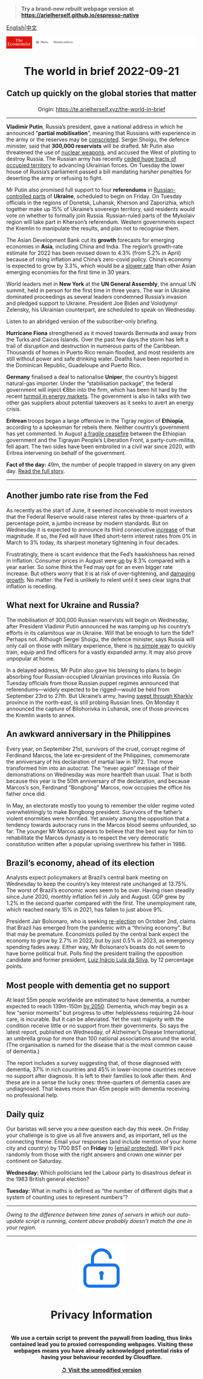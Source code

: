 > **Try a brand-new rebuilt webpage version at https://arielherself.github.io/espresso-native**

[English](https://github.com/arielherself/espresso/blob/main/README.md)|[中文](https://github-com.translate.goog/arielherself/espresso/blob/main/README.md?_x_tr_sl=en&_x_tr_tl=zh-CN&_x_tr_hl=zh-CN&_x_tr_pto=wapp)



![The Economist](menubar.png)

# <p align="center">The world in brief 2022-09-21</p>

## <p align="center">Catch up quickly on the global stories that matter</p>

<p align="center">Origin: <a href="https://te.arielherself.xyz/the-world-in-brief">https://te.arielherself.xyz/the-world-in-brief</a><hr>

<strong>Vladimir Putin</strong>, Russia’s president, gave a national address in which he announced “<strong>partial mobilisation</strong>”, meaning that Russians with experience in the army or the reserves may be [conscripted](https://te.arielherself.xyz/europe/2022/09/20/vladimir-putins-situation-looks-ever-more-desperate). Sergei Shoigu, the defence minister, said that <strong>300,000 reservists</strong> will be drafted. Mr Putin also threatened the use of [nuclear weapons](https://te.arielherself.xyz/briefing/2022/06/02/russias-invasion-of-ukraine-has-eroded-the-nuclear-taboo), and accused the West of plotting to destroy Russia. The Russian army has recently [ceded huge tracts of occupied territory](https://te.arielherself.xyz/europe/2022/09/15/russian-discontent-with-the-war-and-vladimir-putin-is-growing) to advancing Ukrainian forces. On Tuesday the lower house of Russia’s parliament passed a bill mandating harsher penalties for deserting the army or refusing to fight.

Mr Putin also promised full support to four <strong>referendums</strong> in [Russian-controlled parts](https://te.arielherself.xyz/europe/2022/09/20/vladimir-putins-situation-looks-ever-more-desperate) of <strong>Ukraine</strong>, scheduled to begin on Friday. On Tuesday officials in the regions of Donetsk, Luhansk, Kherson and Zaporizhia, which together make up 15% of Ukraine’s sovereign territory, said residents would vote on whether to formally join Russia. Russian-ruled parts of the Mykolaiv region will take part in Kherson’s referendum. Western governments expect the Kremlin to manipulate the results, and plan not to recognise them. 

The Asian Development Bank cut its <strong>growth</strong> forecasts for emerging economies in <strong>Asia</strong>, including China and India. The region’s growth-rate estimate for 2022 has been revised down to 4.3% (from 5.2% in April) because of rising inflation and China’s zero-covid policy. China’s economy is expected to grow by 3.3%, which would be a [slower rate](https://te.arielherself.xyz/finance-and-economics/2022/09/20/chinas-rulers-seem-resigned-to-a-slowing-economy) than other Asian emerging economies for the first time in 30 years.

World leaders met in <strong>New York</strong> at the <strong>UN General Assembly</strong>, the annual UN summit, held in person for the first time in three years. The war in Ukraine dominated proceedings as several leaders condemned Russia’s invasion and pledged support to Ukraine. President Joe Biden and Volodymyr Zelensky, his Ukrainian counterpart, are scheduled to speak on Wednesday.

Listen to an abridged version of the subscriber-only briefing.

<strong>Hurricane Fiona</strong> strengthened as it moved towards Bermuda and away from the Turks and Caicos Islands. Over the past few days the storm has left a trail of disruption and destruction in numerous parts of the Caribbean. Thousands of homes in Puerto Rico remain flooded, and most residents are still without power and safe drinking water. Deaths have been reported in the Dominican Republic, Guadeloupe and Puerto Rico. 

<strong>Germany</strong> finalised a deal to nationalise <strong>Uniper</strong>, the country’s biggest natural-gas importer. Under the “stabilisation package”, the federal government will inject €8bn into the firm, which has been hit hard by the recent [turmoil in energy markets](https://te.arielherself.xyz/leaders/2022/09/01/how-to-prevent-europes-energy-crunch-spiralling-into-an-economic-crisis). The government is also in talks with two other gas suppliers about potential takeovers as it seeks to avert an energy crisis.

<strong>Eritrean </strong>troops began a large offensive in the Tigray region of <strong>Ethiopia</strong>, according to a spokesman for rebels there. Neither country’s government has yet commented. In August [a fragile ceasefire](https://te.arielherself.xyz/the-economist-explains/2022/09/07/why-has-ethiopias-ceasefire-failed) between the Ethiopian government and the Tigrayan People’s Liberation Front, a party-cum-militia, fell apart. The two sides have been embroiled in a civil war since 2020, with Eritrea intervening on behalf of the government.

<strong>Fact of the day: </strong>49m, the number of people trapped in slavery on any given day. [Read the full story](https://te.arielherself.xyz/graphic-detail/2022/09/20/the-number-of-people-in-modern-slavery-is-increasing).

----------

## Another jumbo rate rise from the Fed

As recently as the start of June, it seemed inconceivable to most investors that the Federal Reserve would raise interest rates by three-quarters of a percentage point, a jumbo increase by modern standards. But on Wednesday it is expected to announce its third consecutive [increase](https://te.arielherself.xyz/graphic-detail/2022/07/27/the-fed-is-no-longer-taking-baby-steps-to-rein-in-inflation) of that magnitude. If so, the Fed will have lifted short-term interest rates from 0% in March to 3% today, its sharpest monetary tightening in four decades.

Frustratingly, there is scant evidence that the Fed’s hawkishness has reined in inflation. Consumer prices in August were [up](https://te.arielherself.xyz/finance-and-economics/2022/09/13/america-still-has-an-inflation-problem) by 8.3% compared with a year earlier. So some think the Fed may opt for an even bigger rate increase. But others worry that it is at risk of over-tightening, and [damaging growth](https://te.arielherself.xyz/leaders/2022/09/14/to-fix-americas-inflation-problem-the-federal-reserve-must-go-big). No matter: the Fed is unlikely to relent until it sees clear signs that inflation is receding.

## What next for Ukraine and Russia?

The mobilisation of 300,000 Russian reservists will begin on Wednesday, after President Vladimir Putin announced he was ramping up his country’s efforts in its calamitous war in Ukraine. Will that be enough to turn the tide? Perhaps not. Although Sergei Shoigu, the defence minister, says Russia will only call on those with military experience, there is [no simple way](https://te.arielherself.xyz/europe/2022/09/20/vladimir-putins-situation-looks-ever-more-desperate) to quickly train, equip and find officers for a vastly expanded army. It may also prove unpopular at home.

In a delayed address, Mr Putin also gave his blessing to plans to begin absorbing four Russian-occupied Ukrainian provinces into Russia. On Tuesday officials from those Russian puppet regimes announced that referendums—widely expected to be rigged—would be held from September 23rd to 27th. But Ukraine’s army, having [swept through Kharkiv](https://te.arielherself.xyz/europe/2022/09/18/where-next-for-ukraines-army) province in the north-east, is still probing Russian lines. On Monday it announced the capture of Bilohorivka in Luhansk, one of those provinces the Kremlin wants to annex. 

## An awkward anniversary in the Philippines

Every year, on September 21st, survivors of the cruel, corrupt regime of Ferdinand Marcos, the late ex-president of the Philippines, commemorate the anniversary of his declaration of martial law in 1972. That move transformed him into an autocrat. The “never again” message of their demonstrations on Wednesday was more heartfelt than usual. That is both because this year is the 50th anniversary of the declaration, and because Marcos’s son, Ferdinand “Bongbong” Marcos, now occupies the office his father once did. 

In May, an electorate mostly too young to remember the older regime voted overwhelmingly to make Bongbong president. Survivors of the father’s violent enormities were horrified. Yet anxiety among the opposition that a tendency towards autocracy runs in the Marcos blood seems unfounded, so far. The younger Mr Marcos appears to believe that the best way for him to rehabilitate the Marcos dynasty is to respect the very democratic constitution written after a popular uprising overthrew his father in 1986.

## Brazil’s economy, ahead of its election

Analysts expect policymakers at Brazil’s central bank meeting on Wednesday to keep the country’s key interest rate unchanged at 13.75%. The worst of Brazil’s economic woes seem to be over. Having risen steadily since June 2020, monthly inflation fell in July and August. GDP grew by 1.2% in the second quarter compared with the first. The unemployment rate, which reached nearly 15% in 2021, has fallen to just above 9%. 

President Jair Bolsonaro, who is seeking [re-election](https://te.arielherself.xyz/the-americas/2022/04/02/brazils-presidential-election-in-october-will-be-about-the-economy) on October 2nd, claims that Brazil has emerged from the pandemic with a “thriving economy”. But that may be premature. Economists polled by the central bank expect the economy to grow by 2.7% in 2022, but by just 0.5% in 2023, as emergency spending fades away. Either way, Mr Bolsonaro’s boasts do not seem to have borne political fruit. Polls find the president trailing the opposition candidate and former president, [Luiz Inácio Lula da Silva](https://te.arielherself.xyz/the-americas/2022/09/19/how-left-wing-on-economics-is-luiz-inacio-lula-da-silva), by 12 percentage points.

## Most people with dementia get no support

At least 55m people worldwide are estimated to have dementia, a number expected to reach 139m-150m [by 2050](https://te.arielherself.xyz/graphic-detail/2022/01/11/dementia-will-affect-more-than-150m-people-worldwide-by-2050). Dementia, which may begin as a few “senior moments” but progress to utter helplessness requiring 24-hour care, is incurable. But it can be alleviated. Yet the vast majority with the condition receive little or no support from their governments. So says the latest report, published on Wednesday, of Alzheimer’s Disease International, an umbrella group for more than 100 national associations around the world. (The organisation is named for the disease that is the most common cause of dementia.) 

The report includes a survey suggesting that, of those diagnosed with dementia, 37% in rich countries and 45% in lower-income countries receive no support after diagnosis. It is left to their families to look after them. And these are in a sense the lucky ones: three-quarters of dementia cases are undiagnosed. That leaves more than 45m people with dementia receiving no professional help.

## Daily quiz

Our baristas will serve you a new question each day this week. On Friday your challenge is to give us all five answers and, as important, tell us the connecting theme. Email your responses (and include mention of your home city and country) by 1700 BST on <strong>Friday</strong> to [<span class="__cf_email__" data-cfemail="f3a2869a89b68083819680809cb396909c9d9c9e9a8087dd909c9e">[email&#160;protected]</span>](https://mail.google.com/mail/?view=cm&amp;fs=1&amp;tf=1&amp;to=QuizEspresso@te.arielherself.xyz). We’ll pick randomly from those with the right answers and crown one winner per continent on Saturday.

<strong>Wednesday: </strong>Which politicians led the Labour party to disastrous defeat in the 1983 British general election?  
  
<strong>Tuesday: </strong>What in maths is defined as “the number of different digits that a system of counting uses to represent numbers”?

----------

*Owing to the difference between time zones of servers in which our auto-update script is running, content above probably doesn't match the one in your region.*

|<br><div align="center"><img src="unlock.png" /><h1>Privacy Information</h1></div></br>We use a certain script to prevent the paywall from loading, thus links contained lead you to proxied corresponding webpages. Visiting these webpages means you have already acknowledged potential risks of having your behaviour recorded by Cloudflare.<br><br>[&#x21BA; Visit the unmodified version](README.raw.md)<br><br>|
|-----|
